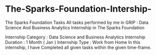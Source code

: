 # The-Sparks-Foundation-Intership-

The Sparks Foundation Tasks
All tasks performed by me in GRIP : Data Science And Business Analytics Internship in The Sparks Foundation

Internship Category : Data Science and Business Analytics
Internship Duration : 1 Month ( Jan )
Internship Type : Work from Home
In this internship, I have Completed all given tasks within the given time-frame.
